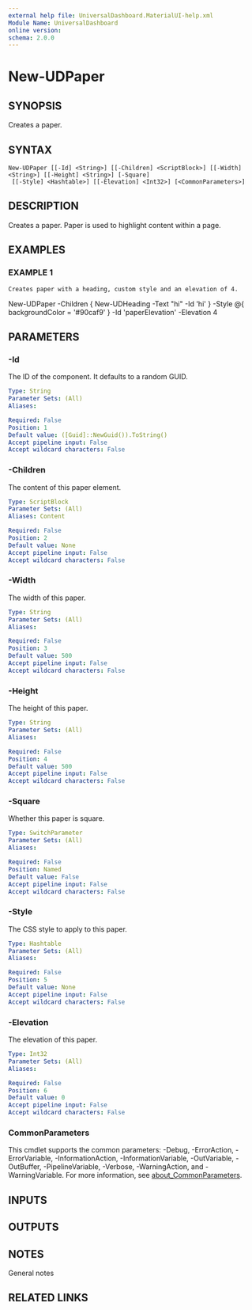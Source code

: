 ```yaml
---
external help file: UniversalDashboard.MaterialUI-help.xml
Module Name: UniversalDashboard
online version:
schema: 2.0.0
---
```


# New-UDPaper

## SYNOPSIS
Creates a paper.

## SYNTAX

```
New-UDPaper [[-Id] <String>] [[-Children] <ScriptBlock>] [[-Width] <String>] [[-Height] <String>] [-Square]
 [[-Style] <Hashtable>] [[-Elevation] <Int32>] [<CommonParameters>]
```

## DESCRIPTION
Creates a paper.
Paper is used to highlight content within a page.

## EXAMPLES

### EXAMPLE 1
```
Creates paper with a heading, custom style and an elevation of 4.
```

New-UDPaper -Children {
    New-UDHeading -Text "hi" -Id 'hi'
} -Style @{
    backgroundColor = '#90caf9'
} -Id 'paperElevation' -Elevation 4

## PARAMETERS

### -Id
The ID of the component.
It defaults to a random GUID.

```yaml
Type: String
Parameter Sets: (All)
Aliases:

Required: False
Position: 1
Default value: ([Guid]::NewGuid()).ToString()
Accept pipeline input: False
Accept wildcard characters: False
```

### -Children
The content of this paper element.

```yaml
Type: ScriptBlock
Parameter Sets: (All)
Aliases: Content

Required: False
Position: 2
Default value: None
Accept pipeline input: False
Accept wildcard characters: False
```

### -Width
The width of this paper.

```yaml
Type: String
Parameter Sets: (All)
Aliases:

Required: False
Position: 3
Default value: 500
Accept pipeline input: False
Accept wildcard characters: False
```

### -Height
The height of this paper.

```yaml
Type: String
Parameter Sets: (All)
Aliases:

Required: False
Position: 4
Default value: 500
Accept pipeline input: False
Accept wildcard characters: False
```

### -Square
Whether this paper is square.

```yaml
Type: SwitchParameter
Parameter Sets: (All)
Aliases:

Required: False
Position: Named
Default value: False
Accept pipeline input: False
Accept wildcard characters: False
```

### -Style
The CSS style to apply to this paper.

```yaml
Type: Hashtable
Parameter Sets: (All)
Aliases:

Required: False
Position: 5
Default value: None
Accept pipeline input: False
Accept wildcard characters: False
```

### -Elevation
The elevation of this paper.

```yaml
Type: Int32
Parameter Sets: (All)
Aliases:

Required: False
Position: 6
Default value: 0
Accept pipeline input: False
Accept wildcard characters: False
```

### CommonParameters
This cmdlet supports the common parameters: -Debug, -ErrorAction, -ErrorVariable, -InformationAction, -InformationVariable, -OutVariable, -OutBuffer, -PipelineVariable, -Verbose, -WarningAction, and -WarningVariable. For more information, see [about_CommonParameters](http://go.microsoft.com/fwlink/?LinkID=113216).

## INPUTS

## OUTPUTS

## NOTES
General notes

## RELATED LINKS
